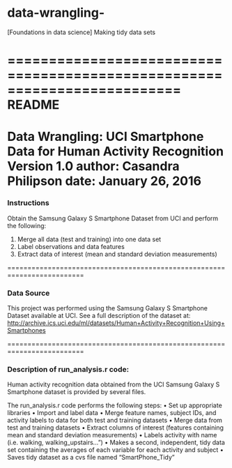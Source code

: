 # data-wrangling-
[Foundations in data science] Making tidy data sets

=========================================================================
README
=========================================================================
Data Wrangling: UCI Smartphone Data for Human Activity Recognition
Version 1.0
author: Casandra Philipson
date: January 26, 2016
=========================================================================

### Instructions
Obtain the Samsung Galaxy S Smartphone Dataset from UCI and perform the following:
1.  Merge all data (test and training) into one data set  
2.  Label observations and data features  
3.  Extract data of interest (mean and standard deviation measurements) 

=========================================================================

### Data Source
This project was performed using the Samsung Galaxy S Smartphone Dataset available at UCI. 
See a full description of the dataset at:
http://archive.ics.uci.edu/ml/datasets/Human+Activity+Recognition+Using+Smartphones
  
=========================================================================

### Description of run_analysis.r code:
Human activity recognition data obtained from the UCI Samsung Galaxy S Smartphone dataset is provided by several files. 

The run_analysis.r code performs the following steps:
	•	Set up appropriate libraries
	•	Import and label data
	•	Merge feature names, subject IDs, and activity labels to data for both test and training datasets
	•	Merge data from test and training datasets
	•	Extract columns of interest (features containing mean and standard deviation measurements)
	•	Labels activity with name (i.e. walking, walking_upstairs…”)
	•	Makes a second, independent, tidy data set containing the averages of each variable for each activity and subject
	•	Saves tidy dataset as a cvs file named “SmartPhone_Tidy”
